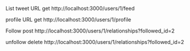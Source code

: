 List tweet URL
get http://localhost:3000/users/1/feed

profile URL
get http://localhost:3000/users/1/profile

Follow
post http://localhost:3000/users/1/relationships?followed_id=2

unfollow
delete http://localhost:3000/users/1/relationships?followed_id=2

